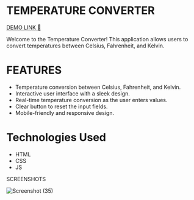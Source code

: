 # TEMPERATURE  CONVERTER    
[DEMO LINK 🏃](https://saurabh-21063.github.io/temperature-converter/)

Welcome to the Temperature Converter! This application allows users to convert temperatures between Celsius, Fahrenheit, and Kelvin.

# FEATURES

- Temperature conversion between Celsius, Fahrenheit, and Kelvin.
- Interactive user interface with a sleek design.
- Real-time temperature conversion as the user enters values.
- Clear button to reset the input fields.
- Mobile-friendly and responsive design.

# Technologies Used
- HTML
- CSS
- JS

SCREENSHOTS

![Screenshot (35)](https://github.com/Saurabh-21063/temperature-converter/assets/123747524/472bfa00-8a89-41b0-bbcf-01ed947c5340)



